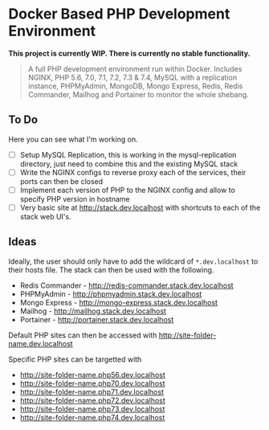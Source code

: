 # Docker Based PHP Development Environment
**This project is currently WIP. There is currently no stable functionality.**

> A full PHP development environment run within Docker. Includes NGINX, PHP 5.6, 7.0, 7.1, 7.2, 7.3 & 7.4, MySQL with a replication instance, PHPMyAdmin, MongoDB, Mongo Express, Redis, Redis Commander, Mailhog and Portainer to monitor the whole shebang.

## To Do
Here you can see what I'm working on.
- [ ] Setup MySQL Replication, this is working in the mysql-replication directory, just need to combine this and the existing MySQL stack
- [ ] Write the NGINX configs to reverse proxy each of the services, their ports can then be closed
- [ ] Implement each version of PHP to the NGINX config and allow to specify PHP version in hostname
- [ ] Very basic site at http://stack.dev.localhost with shortcuts to each of the stack web UI's.

## Ideas
Ideally, the user should only have to add the wildcard of `*.dev.localhost` to their hosts file. The stack can then be used with the following.

- Redis Commander - http://redis-commander.stack.dev.localhost
- PHPMyAdmin - http://phpmyadmin.stack.dev.localhost
- Mongo Express - http://mongo-express.stack.dev.localhost
- Mailhog - http://mailhog.stack.dev.localhost
- Portainer - http://portainer.stack.dev.localhost

Default PHP sites can then be accessed with http://site-folder-name.dev.localhost

Specific PHP sites can be targetted with
- http://site-folder-name.php56.dev.localhost
- http://site-folder-name.php70.dev.localhost
- http://site-folder-name.php71.dev.localhost
- http://site-folder-name.php72.dev.localhost
- http://site-folder-name.php73.dev.localhost
- http://site-folder-name.php74.dev.localhost